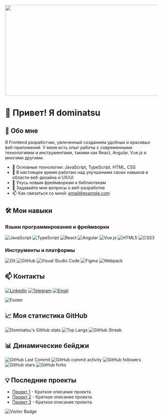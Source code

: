 <div align="center">
  <img height="300" width="600" src="https://user-images.githubusercontent.com/74038190/225813708-98b745f2-7d22-48cf-9150-083f1b00d6c9.gif"  />
</div>

# 👋 Привет! Я dominatsu

## 🚀 Обо мне

Я Frontend разработчик, увлеченный созданием удобных и красивых веб-приложений. У меня есть опыт работы с современными технологиями и инструментами, такими как React, Angular, Vue.js и многими другими.

- 🌟 Основные технологии: JavaScript, TypeScript, HTML, CSS
- 🔭 В настоящее время работаю над улучшением своих навыков в области веб-дизайна и UX/UI
- 🌱 Учусь новым фреймворкам и библиотекам
- 💬 Задавайте мне вопросы о веб-разработке
- 📫 Как связаться со мной: [email@example.com](mailto:email@example.com)


## 🛠️ Мои навыки

### Языки программирования и фреймворки

![JavaScript](https://img.shields.io/badge/-JavaScript-F7DF1E?style=flat-square&logo=javascript&logoColor=black)
![TypeScript](https://img.shields.io/badge/-TypeScript-007ACC?style=flat-square&logo=typescript&logoColor=white)
![React](https://img.shields.io/badge/-React-61DAFB?style=flat-square&logo=react&logoColor=black)
![Angular](https://img.shields.io/badge/-Angular-DD0031?style=flat-square&logo=angular&logoColor=white)
![Vue.js](https://img.shields.io/badge/-Vue.js-4FC08D?style=flat-square&logo=vue.js&logoColor=white)
![HTML5](https://img.shields.io/badge/-HTML5-E34F26?style=flat-square&logo=html5&logoColor=white)
![CSS3](https://img.shields.io/badge/-CSS3-1572B6?style=flat-square&logo=css3&logoColor=white)

### Инструменты и платформы

![Git](https://img.shields.io/badge/-Git-F05032?style=flat-square&logo=git&logoColor=white)
![GitHub](https://img.shields.io/badge/-GitHub-181717?style=flat-square&logo=github&logoColor=white)
![Visual Studio Code](https://img.shields.io/badge/-VSCode-0078D4?style=flat-square&logo=visual-studio-code&logoColor=white)
![Figma](https://img.shields.io/badge/-Figma-F24E1E?style=flat-square&logo=figma&logoColor=white)
![Webpack](https://img.shields.io/badge/-Webpack-8DD6F9?style=flat-square&logo=webpack&logoColor=black)

## 📫 Контакты

[![LinkedIn](https://img.shields.io/badge/-LinkedIn-0077B5?style=flat-square&logo=linkedin&logoColor=white)](https://www.linkedin.com/in/your-profile/)
[![Telegram](https://img.shields.io/badge/-Telegram-2CA5E0?style=flat-square&logo=telegram&logoColor=white)](https://t.me/B_O_o_Z_M_A_N)
[![Email](https://img.shields.io/badge/-Email-D14836?style=flat-square&logo=gmail&logoColor=white)](mailto:email@example.com)

![Footer](https://user-images.githubusercontent.com/your-custom-footer.png)

## 📈 Моя статистика GitHub

![Dominatsu's GitHub stats](https://github-readme-stats.vercel.app/api?username=dominatsu&show_icons=true&theme=radical)
![Top Langs](https://github-readme-stats.vercel.app/api/top-langs/?username=dominatsu&layout=compact&theme=radical)
![GitHub Streak](https://github-readme-streak-stats.herokuapp.com/?user=dominatsu&theme=radical)

## 📊 Динамические бейджи

![GitHub Last Commit](https://img.shields.io/github/last-commit/dominatsu/dominatsu?style=flat-square)
![GitHub commit activity](https://img.shields.io/github/commit-activity/m/dominatsu/dominatsu?style=flat-square)
![GitHub followers](https://img.shields.io/github/followers/dominatsu?style=flat-square)
![GitHub stars](https://img.shields.io/github/stars/dominatsu?style=flat-square)
![GitHub forks](https://img.shields.io/github/forks/dominatsu/dominatsu?style=flat-square)

## 💡 Последние проекты

- [Проект 1](https://github.com/dominatsu/project-1) - Краткое описание проекта.
- [Проект 2](https://github.com/dominatsu/project-2) - Краткое описание проекта.
- [Проект 3](https://github.com/dominatsu/project-3) - Краткое описание проекта.

![Visitor Badge](https://visitor-badge.glitch.me/badge?page_id=dominatsu.visitor-badge)
